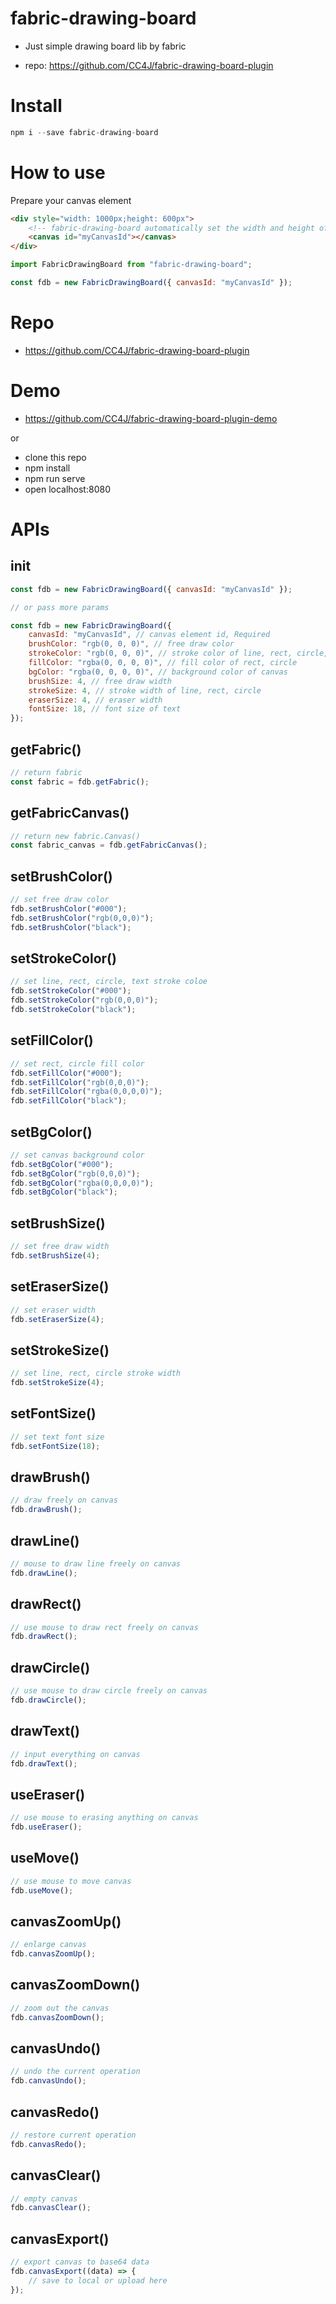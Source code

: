 # fabric-drawing-board

- Just simple drawing board lib by fabric

- repo: https://github.com/CC4J/fabric-drawing-board-plugin

# Install

```js
npm i --save fabric-drawing-board
```

# How to use

Prepare your canvas element

```html
<div style="width: 1000px;height: 600px">
	<!-- fabric-drawing-board automatically set the width and height of the canvas to the width and height of the canvas parent node -->
	<canvas id="myCanvasId"></canvas>
</div>
```

```js
import FabricDrawingBoard from "fabric-drawing-board";

const fdb = new FabricDrawingBoard({ canvasId: "myCanvasId" });
```

# Repo

- https://github.com/CC4J/fabric-drawing-board-plugin

# Demo

- https://github.com/CC4J/fabric-drawing-board-plugin-demo

or

- clone this repo
- npm install
- npm run serve
- open localhost:8080

# APIs

## init

```js
const fdb = new FabricDrawingBoard({ canvasId: "myCanvasId" });

// or pass more params

const fdb = new FabricDrawingBoard({
	canvasId: "myCanvasId", // canvas element id, Required
	brushColor: "rgb(0, 0, 0)", // free draw color
	strokeColor: "rgb(0, 0, 0)", // stroke color of line, rect, circle, text
	fillColor: "rgba(0, 0, 0, 0)", // fill color of rect, circle
	bgColor: "rgba(0, 0, 0, 0)", // background color of canvas
	brushSize: 4, // free draw width
	strokeSize: 4, // stroke width of line, rect, circle
	eraserSize: 4, // eraser width
	fontSize: 18, // font size of text
});
```

## getFabric()

```js
// return fabric
const fabric = fdb.getFabric();
```

## getFabricCanvas()

```js
// return new fabric.Canvas()
const fabric_canvas = fdb.getFabricCanvas();
```

## setBrushColor()

```js
// set free draw color
fdb.setBrushColor("#000");
fdb.setBrushColor("rgb(0,0,0)");
fdb.setBrushColor("black");
```

## setStrokeColor()

```js
// set line, rect, circle, text stroke coloe
fdb.setStrokeColor("#000");
fdb.setStrokeColor("rgb(0,0,0)");
fdb.setStrokeColor("black");
```

## setFillColor()

```js
// set rect, circle fill color
fdb.setFillColor("#000");
fdb.setFillColor("rgb(0,0,0)");
fdb.setFillColor("rgba(0,0,0,0)");
fdb.setFillColor("black");
```

## setBgColor()

```js
// set canvas background color
fdb.setBgColor("#000");
fdb.setBgColor("rgb(0,0,0)");
fdb.setBgColor("rgba(0,0,0,0)");
fdb.setBgColor("black");
```

## setBrushSize()

```js
// set free draw width
fdb.setBrushSize(4);
```

## setEraserSize()

```js
// set eraser width
fdb.setEraserSize(4);
```

## setStrokeSize()

```js
// set line, rect, circle stroke width
fdb.setStrokeSize(4);
```

## setFontSize()

```js
// set text font size
fdb.setFontSize(18);
```

## drawBrush()

```js
// draw freely on canvas
fdb.drawBrush();
```

## drawLine()

```js
// mouse to draw line freely on canvas
fdb.drawLine();
```

## drawRect()

```js
// use mouse to draw rect freely on canvas
fdb.drawRect();
```

## drawCircle()

```js
// use mouse to draw circle freely on canvas
fdb.drawCircle();
```

## drawText()

```js
// input everything on canvas
fdb.drawText();
```

## useEraser()

```js
// use mouse to erasing anything on canvas
fdb.useEraser();
```

## useMove()

```js
// use mouse to move canvas
fdb.useMove();
```

## canvasZoomUp()

```js
// enlarge canvas
fdb.canvasZoomUp();
```

## canvasZoomDown()

```js
// zoom out the canvas
fdb.canvasZoomDown();
```

## canvasUndo()

```js
// undo the current operation
fdb.canvasUndo();
```

## canvasRedo()

```js
// restore current operation
fdb.canvasRedo();
```

## canvasClear()

```js
// empty canvas
fdb.canvasClear();
```

## canvasExport()

```js
// export canvas to base64 data
fdb.canvasExport((data) => {
	// save to local or upload here
});
```
